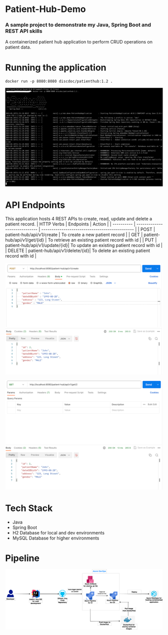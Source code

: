 # Patient-Hub-Demo
### A sample project to demonstrate my Java, Spring Boot and REST API skills
A containerized patient hub application to perform CRUD operations on patient data.

# Running the application
```shell
docker run -p 8080:8080 discdoc/patienthub:1.2 .
```
![Docker App.png](Images/DockerApp.png)

# API Endpoints
This application hosts 4 REST APIs to create, read, update and delete a patient record.
| HTTP Verbs |          Endpoints            |       Action                                   |
| ---------- | ----------------------------- | ---------------------------------------------- |
|    POST    | patient-hub/api/v1/create     | To create a new patient record                 |
|    GET     | patient-hub/api/v1/get/{id}   | To retrieve an existing patient record with id |
|    PUT     | patient-hub/api/v1/update/{id}| To update an existing patient record with id   |
|    DELETE  | patient-hub/api/v1/delete/{id}| To delete an existing patient record with id   |

![Create Patient.png](Images/CreatePatient.png)

![Get Patient.png](Images/GetPatient.png)

# Tech Stack
* Java
* Spring Boot
* H2 Database for local and dev environments
* MySQL Database for higher environments

# Pipeline
![img.png](Images/Architecture.png)
